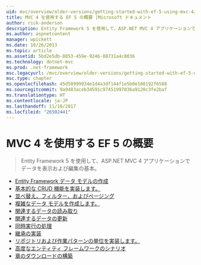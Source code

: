 ```yaml
---
uid: mvc/overview/older-versions/getting-started-with-ef-5-using-mvc-4/index
title: MVC 4 を使用する EF 5 の概要 |Microsoft ドキュメント
author: rick-anderson
description: Entity Framework 5 を使用して、ASP.NET MVC 4 アプリケーションでデータを表示および編集の基本。
ms.author: aspnetcontent
manager: wpickett
ms.date: 10/26/2013
ms.topic: article
ms.assetid: 5bd2e5db-8053-459e-9246-08731a4c8036
ms.technology: dotnet-mvc
ms.prod: .net-framework
msc.legacyurl: /mvc/overview/older-versions/getting-started-with-ef-5-using-mvc-4
msc.type: chapter
ms.openlocfilehash: 45d58999934e1d4a3df144f1e5b0e108192f6588
ms.sourcegitcommit: 9a9483aceb34591c97451997036a9120c3fe2baf
ms.translationtype: HT
ms.contentlocale: ja-JP
ms.lasthandoff: 11/10/2017
ms.locfileid: "26502441"
---
```

<a name="getting-started-with-ef-5-using-mvc-4"></a>MVC 4 を使用する EF 5 の概要
====================
> Entity Framework 5 を使用して、ASP.NET MVC 4 アプリケーションでデータを表示および編集の基本。


- [Entity Framework データ モデルの作成](creating-an-entity-framework-data-model-for-an-asp-net-mvc-application.md)
- [基本的な CRUD 機能を実装します。](implementing-basic-crud-functionality-with-the-entity-framework-in-asp-net-mvc-application.md)
- [並べ替え、フィルター、およびページング](sorting-filtering-and-paging-with-the-entity-framework-in-an-asp-net-mvc-application.md)
- [複雑なデータ モデルを作成します。](creating-a-more-complex-data-model-for-an-asp-net-mvc-application.md)
- [関連するデータの読み取り](reading-related-data-with-the-entity-framework-in-an-asp-net-mvc-application.md)
- [関連するデータの更新](updating-related-data-with-the-entity-framework-in-an-asp-net-mvc-application.md)
- [同時実行の処理](handling-concurrency-with-the-entity-framework-in-an-asp-net-mvc-application.md)
- [継承の実装](implementing-inheritance-with-the-entity-framework-in-an-asp-net-mvc-application.md)
- [リポジトリおよび作業パターンの単位を実装します。](implementing-the-repository-and-unit-of-work-patterns-in-an-asp-net-mvc-application.md)
- [高度なエンティティ フレームワークのシナリオ](advanced-entity-framework-scenarios-for-an-mvc-web-application.md)
- [章のダウンロードの構築](building-the-ef5-mvc4-chapter-downloads.md)
